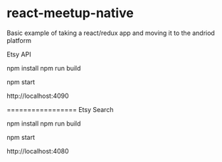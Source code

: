 # react-meetup-native
Basic example of taking a react/redux app and moving it to the andriod platform


Etsy API

npm install
npm run build

npm start

http://localhost:4090

=================
Etsy Search

npm install
npm run build

npm start

http://localhost:4080
